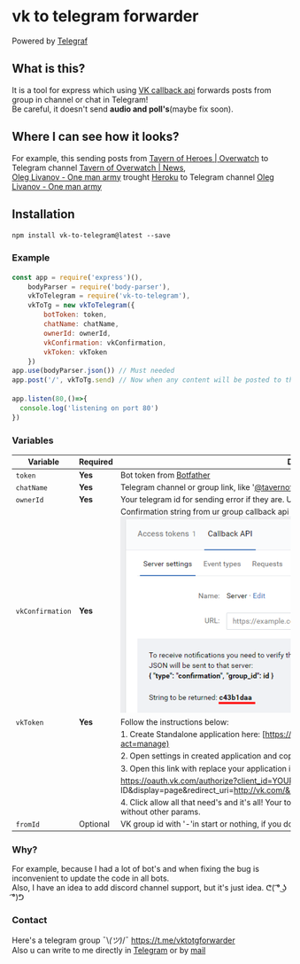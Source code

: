 # vk to telegram forwarder
Powered by [Telegraf](https://github.com/telegraf/telegraf)  
## What is this?  
It is a tool for express which using [VK callback api](https://vk.com/dev/callback_api) forwards posts from group in channel or chat in Telegram!  
Be careful, it doesn't send **audio and poll's**(maybe fix soon).
## Where I can see how it looks?
For example, this sending posts from [Tavern of Heroes | Overwatch](https://vk.com/tavernofoverwatch) to Telegram channel [Tavern of Overwatch | News](https://t.me/tavernofoverwatchnews),  
[Oleg Livanov - One man army](https://vk.com/oleglivanovgaming) trought [Heroku](https://heroku.com/) to Telegram channel [Oleg Livanov - One man army](https://t.me/oleglivanovgaming)
## Installation
    npm install vk-to-telegram@latest --save
### Example
```js
const app = require('express')(),
    bodyParser = require('body-parser'),
    vkToTelegram = require('vk-to-telegram'),
    vkToTg = new vkToTelegram({
        botToken: token,
        chatName: chatName,
        ownerId: ownerId,
        vkConfirmation: vkConfirmation,
        vkToken: vkToken
    })
app.use(bodyParser.json()) // Must needed
app.post('/', vkToTg.send) // Now when any content will be posted to this path it's gone to sent to Telegram

app.listen(80,()=>{
  console.log('listening on port 80')
})  
```
### Variables
| Variable | Required | Description |
| - |-| - |
| `token` | **Yes** | Bot token from [Botfather](https://t.me/botfather)    |
| `chatName` | **Yes**  | Telegram channel or group link, like '[@tavernofheroes](https://t.me/tavernofoverwatchnews)' |
| `ownerId`|**Yes** | Your telegram id for sending error if they are. U can get know it from [@getidsbot](https://t.me/getidsbot) |
| `vkConfirmation` | **Yes** | Confirmation string from ur group callback api server: ![](docs/vkcallback.png)  |
| `vkToken` | **Yes** | Follow the instructions below:|
|||1. Create Standalone application here: [https://vk.com/apps?act=manage](https://vk.com/apps?act=manage) |
|||2. Open settings in created application and copy application id |
|||3. Open this link with replace your application id: |
|||https://oauth.vk.com/authorize?client_id=YOUR APPLICATION ID&display=page&redirect_uri=http://vk.com/&scope=offline,video,docs&response_type=token&v=5.73|
|||4. Click allow all that need's and it's all! Your token is in query url, do not copy all link, only token without other params.  |
|`fromId` | Optional | VK group id with '-'in start or nothing, if you don't need check. |

### Why?

For example, because I had a lot of bot's and when fixing the bug is inconvenient to update the code in all bots.  
Also, I have an idea to add discord channel support, but it's just idea. ᕦ( ͡° ͜ʖ ͡°)ᕤ

### Contact
Here's a telegram group ¯\\_(ツ)_/¯ https://t.me/vktotgforwarder  
Also u can write to me directly in [Telegram](https://t.me/ejnshtein) or by [mail](mailto:ejnshtein@dsgstng.com)